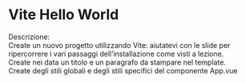 Vite Hello World
===
Descrizione:  
Create un nuovo progetto utilizzando Vite: aiutatevi con le slide per ripercorrere i vari passaggi dell’installazione come visti a lezione.  
Create nei data un titolo e un paragrafo da stampare nel template.  
Create degli stili globali e degli stili specifici del componente App.vue  